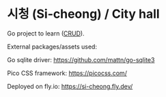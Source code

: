 # 시청 (Si-cheong) / City hall

Go project to learn ([CRUD](https://en.wikipedia.org/wiki/Create,_read,_update_and_delete)).

External packages/assets used:

Go sqlite driver: https://github.com/mattn/go-sqlite3

Pico CSS framework: https://picocss.com/

Deployed on fly.io:
https://si-cheong.fly.dev/
